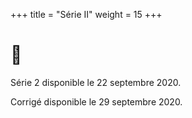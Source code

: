 +++
title = "Série II"
weight = 15
+++

# :construction:

Série 2  disponible le 22 septembre 2020.

Corrigé disponible le 29 septembre 2020.
